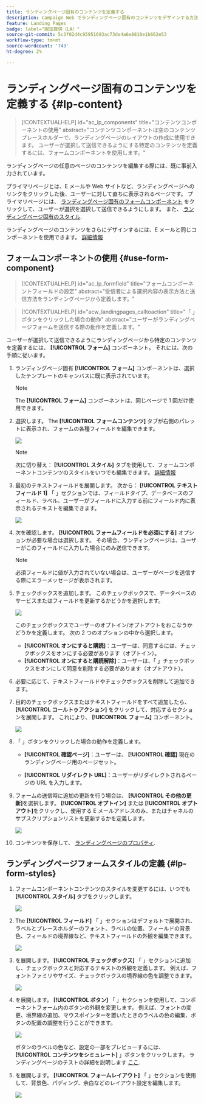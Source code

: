 ```yaml
---
title: ランディングページ固有のコンテンツを定義する
description: Campaign Web でランディングページ固有のコンテンツをデザインする方法を説明します。
feature: Landing Pages
badge: label="限定提供（LA）"
source-git-commit: 5c3f02d4c95951693ac73de4a6e8810e1b662e53
workflow-type: tm+mt
source-wordcount: '743'
ht-degree: 2%

---
```


# ランディングページ固有のコンテンツを定義する {#lp-content}

>[!CONTEXTUALHELP]
>id="ac_lp_components"
>title="コンテンツコンポーネントの使用"
>abstract="コンテンツコンポーネントは空のコンテンツプレースホルダーで、ランディングページのレイアウトの作成に使用できます。 ユーザーが選択して送信できるようにする特定のコンテンツを定義するには、フォームコンポーネントを使用します。"

ランディングページの任意のページのコンテンツを編集する際には、既に事前入力されています。

プライマリページとは、E メールや Web サイトなど、ランディングページへのリンクをクリックした後、ユーザーに対して直ちに表示されるページです。 プライマリページには、 [ランディングページ固有のフォームコンポーネント](#use-form-component) をクリックして、ユーザーが選択を選択して送信できるようにします。 また、 [ランディングページ固有のスタイル](#lp-form-styles).

ランディングページのコンテンツをさらにデザインするには、E メールと同じコンポーネントを使用できます。 [詳細情報](../email/content-components.md#add-content-components)

<!--
The content of the **[!UICONTROL Confirmation]**, **[!UICONTROL Error]** and **[!UICONTROL Expiration]** pages is also pre-filled. Edit them as needed.

Set the subscription form to the appropriate fields from the database to make sure it will work correctly.

The landing page default fields are already there for the selected template.

>[!NOTE]
>
>You can also create a click-through landing page without a **[!UICONTROL Form]** component. In that case, the landing page will be displayed to users, but they will not be required to submit any form. This can be useful if you only want to showcase a landing page without requiring any action from your recipients such as opt-in or opt out, or want to provide information that doesn't require user input.

Using the landing page content designer, you can also leverage contextual data coming from the primary page in a subpage. [Learn more](#use-primary-page-context)-->

## フォームコンポーネントの使用 {#use-form-component}

>[!CONTEXTUALHELP]
>id="ac_lp_formfield"
>title="フォームコンポーネントフィールドの設定"
>abstract="受信者による選択内容の表示方法と送信方法をランディングページから定義します。"

>[!CONTEXTUALHELP]
>id="acw_landingpages_calltoaction"
>title="「 」ボタンをクリックした場合の動作"
>abstract="ユーザーがランディングページフォームを送信する際の動作を定義します。"

ユーザーが選択して送信できるようにランディングページから特定のコンテンツを定義するには、 **[!UICONTROL フォーム]** コンポーネント。 それには、次の手順に従います。

1. ランディングページ固有 **[!UICONTROL フォーム]** コンポーネントは、選択したテンプレートのキャンバスに既に表示されています。

   >[!NOTE]
   >
   >The **[!UICONTROL フォーム]** コンポーネントは、同じページで 1 回だけ使用できます。

1. 選択します。 The **[!UICONTROL フォームコンテンツ]** タブが右側のパレットに表示され、フォームの各種フィールドを編集できます。

   ![](assets/lp-form-component.png)

   >[!NOTE]
   >
   >次に切り替え： **[!UICONTROL スタイル]** タブを使用して、フォームコンポーネントコンテンツのスタイルをいつでも編集できます。 [詳細情報](#lp-form-styles)

1. 最初のテキストフィールドを展開します。 次から： **[!UICONTROL テキストフィールド 1]** 「 」セクションでは、フィールドタイプ、データベースのフィールド、ラベル、ユーザーがフィールドに入力する前にフィールド内に表示されるテキストを編集できます。

   ![](assets/lp-form-text-field.png)

1. 次を確認します。 **[!UICONTROL フォームフィールドを必須にする]** オプションが必要な場合は選択します。 その場合、ランディングページは、ユーザーがこのフィールドに入力した場合にのみ送信できます。

   >[!NOTE]
   >
   >必須フィールドに値が入力されていない場合は、ユーザーがページを送信する際にエラーメッセージが表示されます。

1. チェックボックスを追加します。 このチェックボックスで、データベースのサービスまたはフィールドを更新するかどうかを選択します。

   ![](assets/lp-form-checkbox.png)

   このチェックボックスでユーザーのオプトイン/オプトアウトをおこなうかどうかを定義します。 次の 2 つのオプションの中から選択します。

   * **[!UICONTROL オンにすると購読]**：ユーザーは、同意するには、チェックボックスをオンにする必要があります（オプトイン）。
   * **[!UICONTROL オンにすると購読解除]**：ユーザーは、「 」チェックボックスをオンにして同意を削除する必要があります（オプトアウト）。

1. 必要に応じて、テキストフィールドやチェックボックスを削除して追加できます。

1. 目的のチェックボックスまたはテキストフィールドをすべて追加したら、 **[!UICONTROL コールトゥアクション]** をクリックして、対応するセクションを展開します。 これにより、 **[!UICONTROL フォーム]** コンポーネント。

   ![](assets/lp-call-to-action.png)

1. 「 」ボタンをクリックした場合の動作を定義します。

   * **[!UICONTROL 確認ページ]**：ユーザーは、 **[!UICONTROL 確認]** 現在のランディングページ用のページセット。

   * **[!UICONTROL リダイレクト URL]**：ユーザーがリダイレクトされるページの URL を入力します。

1. フォームの送信時に追加の更新を行う場合は、 **[!UICONTROL その他の更新]**&#x200B;を選択します。 **[!UICONTROL オプトイン]** または **[!UICONTROL オプトアウト]**&#x200B;をクリックし、使用する E メールアドレスのみ、またはチャネルのサブスクリプションリストを更新するかを定義します。

   ![](assets/lp-form-additionnal-updates.png)

1. コンテンツを保存して、 [ランディングページのプロパティ](create-lp.md).

## ランディングページフォームスタイルの定義 {#lp-form-styles}

1. フォームコンポーネントコンテンツのスタイルを変更するには、いつでも **[!UICONTROL スタイル]** タブをクリックします。

   ![](assets/lp_designer-form-style.png)

1. The **[!UICONTROL フィールド]** 「 」セクションはデフォルトで展開され、ラベルとプレースホルダーのフォント、ラベルの位置、フィールドの背景色、フィールドの境界線など、テキストフィールドの外観を編集できます。

   ![](assets/lp_designer-form-style-fields.png)

1. を展開します。 **[!UICONTROL チェックボックス]** 「 」セクションに追加し、チェックボックスと対応するテキストの外観を定義します。 例えば、フォントファミリやサイズ、チェックボックスの境界線の色を調整できます。

   ![](assets/lp_designer-form-style-checkboxes.png)

1. を展開します。 **[!UICONTROL ボタン]** 「 」セクションを使用して、コンポーネントフォーム内のボタンの外観を変更します。 例えば、フォントの変更、境界線の追加、マウスポインターを置いたときのラベルの色の編集、ボタンの配置の調整を行うことができます。

   ![](assets/lp_designer-form-style-buttons.png)

   ボタンのラベルの色など、設定の一部をプレビューするには、 **[!UICONTROL コンテンツをシミュレート]** 」ボタンをクリックします。 ランディングページのテストの詳細を説明します [ここ](create-lp.md#test-landing-page).

1. を展開します。 **[!UICONTROL フォームレイアウト]** 「 」セクションを使用して、背景色、パディング、余白などのレイアウト設定を編集します。

   ![](assets/lp_designer-form-style-layout.png)

<!--
1. Expand the **[!UICONTROL Form error]** section to adjust the display of the error message that displays in case a problem occurs. Check the corresponding option to preview the error text on the form.

    ![](assets/lp_designer-form-error-preview.png)-->

